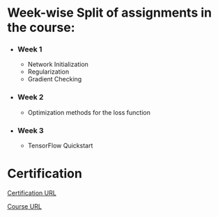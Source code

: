# Week-wise Split of assignments in the course:

- ### Week 1

    - Network Initialization
    - Regularization
    - Gradient Checking

- ### Week 2

    - Optimization methods for the loss function

- ### Week 3

    - TensorFlow Quickstart

# Certification

[Certification URL](https://www.coursera.org/account/accomplishments/verify/CF9MEEU4EGZ5)


[Course URL](https://www.coursera.org/learn/deep-neural-network)